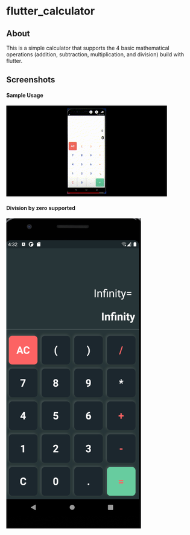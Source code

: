 # flutter_calculator

## About

This is a simple calculator that supports the 4 basic mathematical operations (addition, subtraction, multiplication, and division) build with flutter.

## Screenshots
#### Sample Usage
![Figure 1. Sample Gif](fluttercalculator.gif)


#### Division by zero supported
![Figure 2. Zero Division Supported](fluttercalculator.png)

